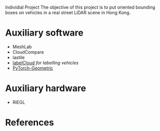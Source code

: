 Individial Project
The objective of this project is to put oriented bounding boxes on vehicles in a real street LiDAR scene in Hong Kong.
# Auxiliary software
* MeshLab
* CloudCompare
* lastile
* [labelCloud](https://github.com/ch-sa/labelCloud) *for labelling vehicles*
* [PyTorch-Geometric](https://github.com/pyg-team/pytorch_geometric)

# Auxiliary hardware
* RIEGL

# References
